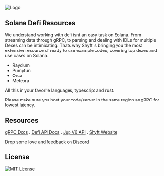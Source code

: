 ![Logo](https://shyft.to/shyft_logo.svg)

## Solana Defi Resources

We understand working with defi isnt an easy task on Solana. From streaming data through gRPC, to parsing and dealing with IDLs for multiple Dexes can be intimidating. Thats why Shyft is bringing you the most extensive resource of ready to use example codes, covering top dexes and use cases on Solana.

- Raydium
- Pumpfun
- Orca
- Meteora

All this in your favorite languages, typescript and rust.

Please make sure you host your code/server in the same region as gRPC for lowest latency.

## Resources

[gRPC Docs](https://docs.shyft.to/solana-grpc-shredstream/grpc-docs) . 
[Defi API Docs](https://docs.shyft.to) . 
[Jup V6 API](https://shyft.to/solana-jupiter-swap-api) . 
[Shyft Website](https://shyft.to/#solana-grpc-streaming-service)

Drop some love and feedback on [Discord](https://discord.gg/8JyZCjRPmr)


## License
[![MIT License](https://img.shields.io/badge/License-MIT-green.svg)](https://choosealicense.com/licenses/mit/)
